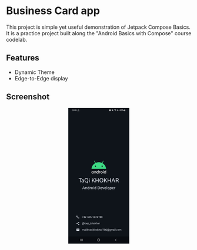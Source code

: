 
# Business Card app

This project is simple yet useful demonstration of Jetpack Compose Basics. It is a practice project built along the "Android Basics with Compose" course codelab.


## Features

- Dynamic Theme
- Edge-to-Edge display


## Screenshot
<p align="center">
  <img  width="33%" src="https://github.com/taqi-m/bussiness-card-app/blob/master/images/Screenshot_20240725_154628_Business%20Card%20app.jpg?raw=true" alt="App Screenshot"/>
</p>
